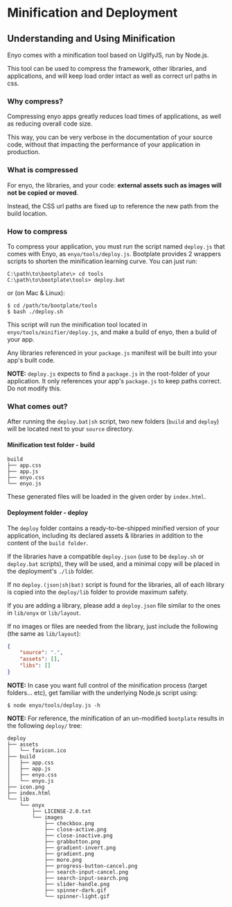 # Minification and Deployment
## Understanding and Using Minification

Enyo comes with a minification tool based on UglifyJS, run by Node.js.

This tool can be used to compress the framework, other libraries, and applications, and will keep load order intact as well as correct url paths in css.

### Why compress?

Compressing enyo apps greatly reduces load times of applications, as well as reducing overall code size.

This way, you can be very verbose in the documentation of your source code, without that impacting the performance of your application in production.

### What is compressed

For enyo, the libraries, and your code: **external assets such as images will not be copied or moved**.

Instead, the CSS url paths are fixed up to reference the new path from the build location.

### How to compress

To compress your application, you must run the script named `deploy.js` that comes with Enyo, as `enyo/tools/deploy.js`.  Bootplate provides 2 wrappers scripts to shorten the minification learning curve.  You can just run:

    C:\path\to\bootplate\> cd tools
    C:\path\to\bootplate\tools> deploy.bat

or (on Mac & Linux):

    $ cd /path/to/bootplate/tools
    $ bash ./deploy.sh

This script will run the minification tool located in `enyo/tools/minifier/deploy.js`, and make a build of enyo, then a build of your app.

Any libraries referenced in your `package.js` manifest will be built into your app's built code.

**NOTE:** `deploy.js` expects to find a `package.js` in the root-folder of your application. It only references your app's `package.js` to keep paths correct. Do not modify this.

### What comes out?

After running the `deploy.bat|sh` script, two new folders (`build` and `deploy`) will be located next to your `source` directory.

#### Minification test folder - build

```
build
├── app.css
├── app.js
├── enyo.css
└── enyo.js
```

These generated files will be loaded in the given order by `index.html`.

#### Deployment folder - deploy

The `deploy` folder contains a ready-to-be-shipped minified version of your application, including its declared assets & libraries in addition to the content of the `build folder`.

If the libraries have a compatible `deploy.json` (use to be `deploy.sh` or `deploy.bat` scripts), they will be used, and a minimal copy will be placed in the deployment's `./lib` folder.

If no `deploy.(json|sh|bat)` script is found for the libraries, all of each library is copied into the `deploy/lib` folder to provide maximum safety.

If you are adding a library, please add a `deploy.json` file similar to the ones in `lib/onyx` or `lib/layout`.

If no images or files are needed from the library, just include the following (the same as `lib/layout`):

```json
{
	"source": ".",
	"assets": [],
	"libs": []
}
```

**NOTE:** In case you want full control of the minification process (target folders... etc), get familiar with the underlying Node.js script using:

    $ node enyo/tools/deploy.js -h

**NOTE:** For reference, the minification of an un-modified `bootplate` results in the following `deploy/` tree:

```
deploy
├── assets
│   └── favicon.ico
├── build
│   ├── app.css
│   ├── app.js
│   ├── enyo.css
│   └── enyo.js
├── icon.png
├── index.html
└── lib
    └── onyx
        ├── LICENSE-2.0.txt
        └── images
            ├── checkbox.png
            ├── close-active.png
            ├── close-inactive.png
            ├── grabbutton.png
            ├── gradient-invert.png
            ├── gradient.png
            ├── more.png
            ├── progress-button-cancel.png
            ├── search-input-cancel.png
            ├── search-input-search.png
            ├── slider-handle.png
            ├── spinner-dark.gif
            └── spinner-light.gif
```
